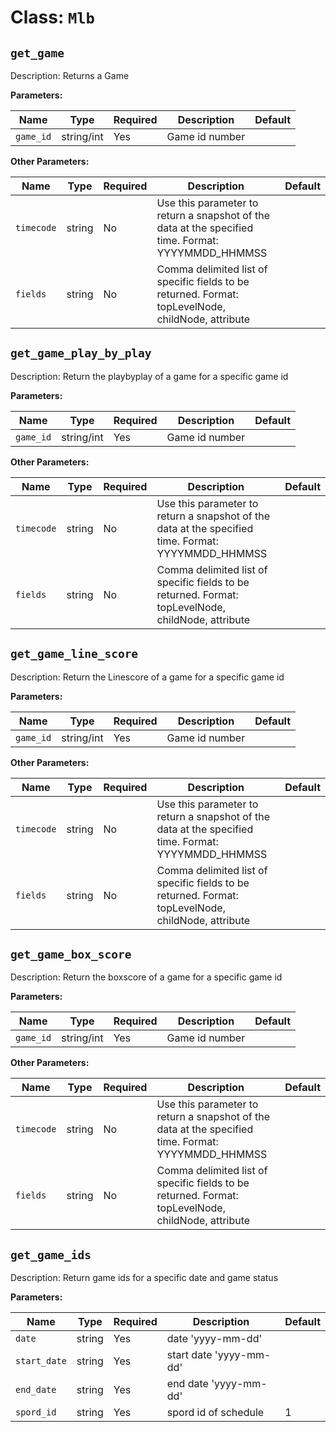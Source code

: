 ﻿Class: `Mlb`
===================

`get_game`
----------

Description: Returns a Game

**Parameters:**

| Name       | Type      | Required | Description                         | Default
| ---------- | --------- | -------- | ----------------------------------- | -------
| `game_id` | string/int | Yes      | Game id number |

**Other Parameters:**

| Name       | Type      | Required | Description                         | Default
| ---------- | --------- | -------- | ----------------------------------- | -------
| `timecode` | string | No      | Use this parameter to return a snapshot of the data at the specified time. Format: YYYYMMDD_HHMMSS |
| `fields` | string | No      | Comma delimited list of specific fields to be returned. Format: topLevelNode, childNode, attribute |

`get_game_play_by_play`
----------

Description: Return the playbyplay of a game for a specific game id

**Parameters:**

| Name       | Type      | Required | Description                         | Default
| ---------- | --------- | -------- | ----------------------------------- | -------
| `game_id` | string/int | Yes      | Game id number |

**Other Parameters:**

| Name       | Type      | Required | Description                         | Default
| ---------- | --------- | -------- | ----------------------------------- | -------
| `timecode` | string | No      | Use this parameter to return a snapshot of the data at the specified time. Format: YYYYMMDD_HHMMSS |
| `fields` | string | No      | Comma delimited list of specific fields to be returned. Format: topLevelNode, childNode, attribute |

`get_game_line_score`
----------

Description: Return the Linescore of a game for a specific game id

**Parameters:**

| Name       | Type      | Required | Description                         | Default
| ---------- | --------- | -------- | ----------------------------------- | -------
| `game_id` | string/int | Yes      | Game id number |

**Other Parameters:**

| Name       | Type      | Required | Description                         | Default
| ---------- | --------- | -------- | ----------------------------------- | -------
| `timecode` | string | No      | Use this parameter to return a snapshot of the data at the specified time. Format: YYYYMMDD_HHMMSS |
| `fields` | string | No      | Comma delimited list of specific fields to be returned. Format: topLevelNode, childNode, attribute |


`get_game_box_score`
----------

Description: Return the boxscore of a game for a specific game id

**Parameters:**

| Name       | Type      | Required | Description                         | Default
| ---------- | --------- | -------- | ----------------------------------- | -------
| `game_id` | string/int | Yes      | Game id number |

**Other Parameters:**

| Name       | Type      | Required | Description                         | Default
| ---------- | --------- | -------- | ----------------------------------- | -------
| `timecode` | string | No      | Use this parameter to return a snapshot of the data at the specified time. Format: YYYYMMDD_HHMMSS |
| `fields` | string | No      | Comma delimited list of specific fields to be returned. Format: topLevelNode, childNode, attribute |

`get_game_ids`
----------

Description: Return game ids for a specific date and game status

**Parameters:**

| Name       | Type      | Required | Description                         | Default
| ---------- | --------- | -------- | ----------------------------------- | -------
| `date` | string | Yes      | date 'yyyy-mm-dd' |
| `start_date` | string | Yes      | start date 'yyyy-mm-dd' |
| `end_date` | string | Yes      | end date 'yyyy-mm-dd' |
| `spord_id` | string | Yes      | spord id of schedule | 1
